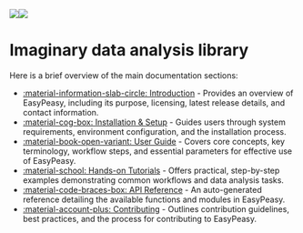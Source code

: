 ![](assets/images/logo_dark.svg#gh-dark-mode-only)![](assets/images/logo_light.svg#gh-light-mode-only)

# Imaginary data analysis library

Here is a brief overview of the main documentation sections:

- [:material-information-slab-circle: Introduction](introduction/index.md) -
  Provides an overview of EasyPeasy, including its purpose, licensing,
  latest release details, and contact information.
- [:material-cog-box: Installation & Setup](installation/index.md) - Guides
  users through system requirements, environment configuration, and the
  installation process.
- [:material-book-open-variant: User Guide](usage/index.md) - Covers core
  concepts, key terminology, workflow steps, and essential parameters for
  effective use of EasyPeasy.
- [:material-school: Hands-on Tutorials](tutorials/index.md) - Offers
  practical, step-by-step examples demonstrating common workflows and data
  analysis tasks.
- [:material-code-braces-box: API Reference](api/index.md) - An auto-generated
  reference detailing the available functions and modules in EasyPeasy.
- [:material-account-plus: Contributing](contributing/index.md) - Outlines
  contribution guidelines, best practices, and the process for contributing to
  EasyPeasy.
